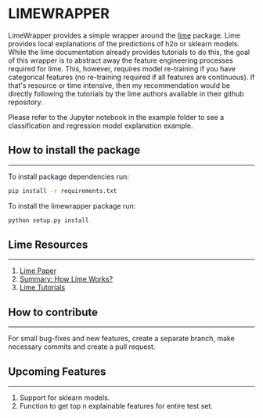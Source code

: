 LIMEWRAPPER
======================================================================
LimeWrapper provides a simple wrapper around the [lime](https://github.com/marcotcr/lime) package. Lime provides local explanations of the predictions of h2o or sklearn models. While the lime documentation already provides tutorials to do this, the goal of this wrapper is to abstract away the feature engineering processes required for lime. This, however, requires model re-training if you have categorical features (no re-training required if all features are continuous). If that's resource or time intensive, then my recommendation would be directly following the tutorials by the lime authors available in their github repository.

Please refer to the Jupyter notebook in the example folder to see a classification and regression model explanation example.


## How to install the package
----------------------------------------------------------------------

To install package dependencies run:

```bash
pip install -r requirements.txt
```
To install the limewrapper package run:

```bash
python setup.py install
```


## Lime Resources
----------------------------------------------------------------------

1. [Lime Paper](https://arxiv.org/abs/1602.04938)
2. [Summary: How Lime Works?](https://cran.r-project.org/web/packages/lime/vignettes/Understanding_lime.html)
3. [Lime Tutorials](https://github.com/marcotcr/lime)


## How to contribute
----------------------------------------------------------------------
For small bug-fixes and new features, create a separate branch, make necessary commits and create a pull request.


## Upcoming Features
----------------------------------------------------------------------
1. Support for sklearn models.
2. Function to get top n explainable features for entire test set.
